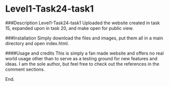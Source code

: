 # Level1-Task24-task1

###Description
Level1-Task24-task1
Uploaded the website created in task 15, expanded upon in task 20, and make open for public view.

###Installation
Simply download the files and images, put them all in a main directory and open index.html.

####Usage and credits
This is simply a fan made website and offers no real world usage other than to serve as a testing ground for new features and ideas.
I am the sole author, but feel free to check out the references in the comment sections.


End.
